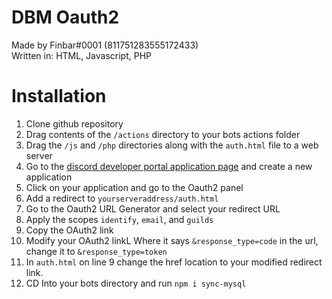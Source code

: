 # DBM Oauth2

Made by Finbar#0001 (811751283555172433)
<br>
Written in: HTML, Javascript, PHP

# Installation

1. Clone github repository
2. Drag contents of the `/actions` directory to your bots actions folder
3. Drag the `/js` and `/php` directories along with the `auth.html` file to a web server
4. Go to the [discord developer portal application page](https://discord.com/developers/applications) and create a new application
5. Click on your application and go to the Oauth2 panel
6. Add a redirect to `yourserveraddress/auth.html`
7. Go to the Oauth2 URL Generator and select your redirect URL
8. Apply the scopes `identify`, `email`, and `guilds`
9. Copy the OAuth2 link
10. Modify your OAuth2 linkL Where it says `&response_type=code` in the url, change it to `&response_type=token`
11. In `auth.html` on line 9 change the href location to your modified redirect link.
12. CD Into your bots directory and run `npm i sync-mysql`

